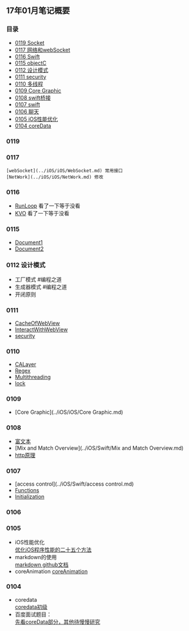 ## 17年01月笔记概要

### 目录
* [0119 Socket](#0119)
* [0117 网络和webSocket](#0117)
* [0116 Swift](#0116)
* [0115 objectC](#0115)
* [0112 设计模式](#0112)
* [0111 security](#0111)
* [0110 多线程](#0110)
* [0109 Core Graphic](#0109)
* [0108 swift桥接](#0108)
* [0107 swift](#0107)
* [0106 聊天](#0106)
* [0105 iOS性能优化](#0105)
* [0104 coreData](#0104)

### 0119


### 0117
    [webSocket](../iOS/iOS/WebSocket.md) 常用接口
    [NetWork](../iOS/iOS/NetWork.md) 修改
### 0116

  * [RunLoop](../iOS/iOS/RunLoop.md) 看了一下等于没看
  * [KVO](../iOS/iOS/KVC.md)     看了一下等于没看

### 0115
  * [Document1](../iOS/ObjectC/Document1.md)
  * [Document2](../iOS/ObjectC/Document2.md)

### 0112 设计模式
  * 工厂模式   #编程之道
  * 生成器模式  #编程之道
  * 开闭原则

### 0111
  * [CacheOfWebView](../iOS/iOS/CacheOfWebView.md)
  * [InteractWithWebView](../iOS/iOS/InteractWithWebView.md)
  * [security](../iOS/iOS/security.md)

### 0110
  * [CALayer](../iOS/iOS/CALayer.md)              
  * [Regex](../iOS/iOS/Regex.md)                
  * [Multithreading](../iOS/iOS/Multithreading.md)
  * [lock](../iOS/iOS/lock.md)      

### 0109
  * [Core Graphic](../iOS/iOS/Core Graphic.md)

### 0108
  * [富文本](../iOS/iOS/富文本.md)                 
  * [Mix and Match Overview](../iOS/Swift/Mix and Match Overview.md)
  * [http原理](../iOS/iOS/NetWork.md)          

### 0107

  * [access control](../iOS/Swift/access control.md)
  * [Functions](../iOS/Swift/functions.md)
  * [Initialization](../iOS/Swift/Initialization.md)

### 0106

### 0105
  * iOS性能优化  
  [优化iOS程序性能的二十五个方法](http://www.code4app.com/blog-822721-729.html)
  * markdown的使用  
  [markdown github文档](https://guides.github.com/features/mastering-markdown/)  
  * coreAnimation
  [coreAnimation](http://www.code4app.com/thread-12087-1-1.html)

### 0104
  * coredata  
  [coredata初级](http://blog.csdn.net/ruglcc/article/details/50557344)
  * 百度面试题目：  
  [先看coreData部分，其他待慢慢研究](http://www.jianshu.com/p/4d7292741f5)
